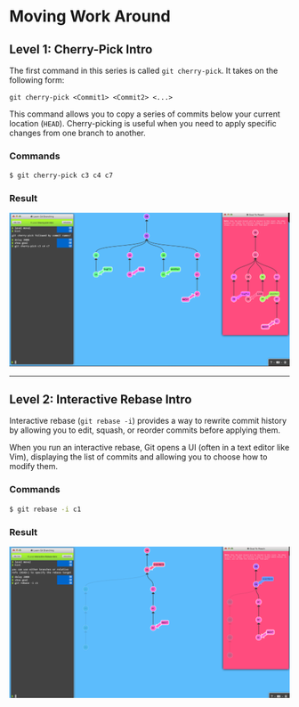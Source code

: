 # Moving Work Around

## Level 1: Cherry-Pick Intro
The first command in this series is called `git cherry-pick`. It takes on the following form:

```
git cherry-pick <Commit1> <Commit2> <...>
```

This command allows you to copy a series of commits below your current location (`HEAD`). Cherry-picking is useful when you need to apply specific changes from one branch to another.

### Commands
```bash
$ git cherry-pick c3 c4 c7
```

### Result
![alt text](image-4.png)

---

## Level 2: Interactive Rebase Intro
Interactive rebase (`git rebase -i`) provides a way to rewrite commit history by allowing you to edit, squash, or reorder commits before applying them.

When you run an interactive rebase, Git opens a UI (often in a text editor like Vim), displaying the list of commits and allowing you to choose how to modify them.

### Commands
```bash
$ git rebase -i c1
```

### Result
![alt text](image-5.png)
